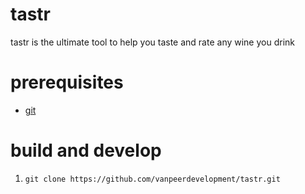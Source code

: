 # tastr
tastr is the ultimate tool to help you taste and rate any wine you drink

# prerequisites
- [git](https://git-scm.com/)

# build and develop
1. `git clone https://github.com/vanpeerdevelopment/tastr.git`